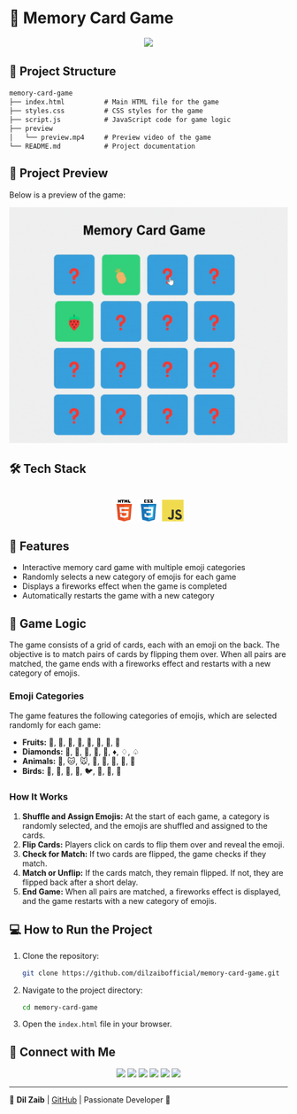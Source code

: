 # 🚀 Memory Card Game

<p align="center">
  <img src="https://readme-typing-svg.herokuapp.com/?lines=Hi+Guys!;I'm+Dil+Zaib!&font=Fira%20Code&center=true&width=380&height=50">
</p>

## 📌 Project Structure
```
memory-card-game
├── index.html          # Main HTML file for the game
├── styles.css          # CSS styles for the game
├── script.js           # JavaScript code for game logic
├── preview
│   └── preview.mp4     # Preview video of the game
└── README.md           # Project documentation
```

## 📸 Project Preview
Below is a preview of the game:

![Memory Card Game Preview](preview/preview.gif)

## 🛠 Tech Stack

<div align="center" style="display: inline_block"><br>
  <img src="https://raw.githubusercontent.com/devicons/devicon/master/icons/html5/html5-original-wordmark.svg" alt="html5" width="40" height="40"/>
  <img src="https://raw.githubusercontent.com/devicons/devicon/master/icons/css3/css3-original-wordmark.svg" alt="css3" width="40" height="40"/>
  <img src="https://raw.githubusercontent.com/devicons/devicon/master/icons/javascript/javascript-original.svg" alt="javascript" width="40" height="40"/>
</div>

## 📌 Features

- Interactive memory card game with multiple emoji categories
- Randomly selects a new category of emojis for each game
- Displays a fireworks effect when the game is completed
- Automatically restarts the game with a new category

## 📌 Game Logic

The game consists of a grid of cards, each with an emoji on the back. The objective is to match pairs of cards by flipping them over. When all pairs are matched, the game ends with a fireworks effect and restarts with a new category of emojis.

### Emoji Categories

The game features the following categories of emojis, which are selected randomly for each game:

- **Fruits:** 🍎, 🍌, 🍇, 🍉, 🍓, 🍒, 🍑, 🍍
- **Diamonds:** 💎, 🔷, 🔶, 🔸, 🔹, ♦️, ♢, ♤
- **Animals:** 🐶, 🐱, 🐭, 🐹, 🐰, 🦊, 🐻, 🐼
- **Birds:** 🦅, 🦆, 🦉, 🦜, 🐦, 🐧, 🐤, 🦢

### How It Works

1. **Shuffle and Assign Emojis:** At the start of each game, a category is randomly selected, and the emojis are shuffled and assigned to the cards.
2. **Flip Cards:** Players click on cards to flip them over and reveal the emoji.
3. **Check for Match:** If two cards are flipped, the game checks if they match.
4. **Match or Unflip:** If the cards match, they remain flipped. If not, they are flipped back after a short delay.
5. **End Game:** When all pairs are matched, a fireworks effect is displayed, and the game restarts with a new category of emojis.

## 💻 How to Run the Project

1. Clone the repository:
   ```sh
   git clone https://github.com/dilzaibofficial/memory-card-game.git
   ```
2. Navigate to the project directory:
   ```sh
   cd memory-card-game
   ```
3. Open the `index.html` file in your browser.

## 📡 Connect with Me
<div align="center">
  <a href="https://dilzaibofficial.github.io/" target="_blank"><img src="https://img.shields.io/badge/website-000000?style=for-the-badge&logo=About.me&logoColor=white" target="_blank"></a>
  <a href="https://www.linkedin.com/in/dilzaibofficial" target="_blank"><img src="https://img.shields.io/badge/LinkedIn-0077B5?style=for-the-badge&logo=linkedin&logoColor=white" target="_blank"></a>
  <a href="https://x.com/dilzaibofficial" target="_blank"><img src="https://img.shields.io/badge/Twitter-1DA1F2?style=for-the-badge&logo=twitter&logoColor=white" target="_blank"></a>
  <a href="https://www.instagram.com/dilzaibofficial" target="_blank"><img src="https://img.shields.io/badge/Instagram-E4405F?style=for-the-badge&logo=instagram&logoColor=white" target="_blank"></a>
  <a href="https://youtube.com/@dilzaibofficial" target="_blank"><img src="https://img.shields.io/badge/YouTube-FF0000?style=for-the-badge&logo=youtube&logoColor=white" target="_blank"></a>
  <a href="https://www.facebook.com/share/165J8YXU5k/" target="_blank"><img src="https://img.shields.io/badge/Facebook-1877F2?style=for-the-badge&logo=facebook&logoColor=white" target="_blank"></a>
</div>

---

🎯 **Dil Zaib** | [GitHub](https://github.com/dilzaibofficial) | Passionate Developer 🚀

